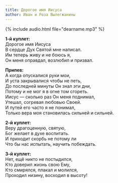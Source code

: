 ```yaml
---
title: Дорогое имя Иисуса
author: Иван и Роза Вылегжанины
---
```

{% include audio.html file="dearname.mp3" %}

**1-й куплет:**  
Дорогое имя Иисуса  
В сердце Дух Святой мне написал.  
Им теперь живу и не боюсь я,  
Он меня оправдал, возлюбил и призвал.

**Припев:**  
А когда опускалися руки мои,  
И уста закрывалися чтобы не петь,  
До последней минуты Он знал эти дни,  
Потому и не мог я в огне том сгореть.  
Иисус — сколько раз Он меня поднимал,  
Утешал, согревая любовью Своей.  
И путей его часто я не понимал,  
Только вера моя становилась сильней и сильней.

**2-й куплет:**  
Веру драгоценную, святую,  
Бог желает в духе воспитать.  
И приходит скорбь не потому ли  
Что бы нас испытать, научить побеждать.

**3-й куплет:**  
Нет, ещё никто не постыдился,  
Кто доверил жизнь свою Ему,  
Кто смирялся, плакал и молился,  
Проходил низину, восходил в высоту!
